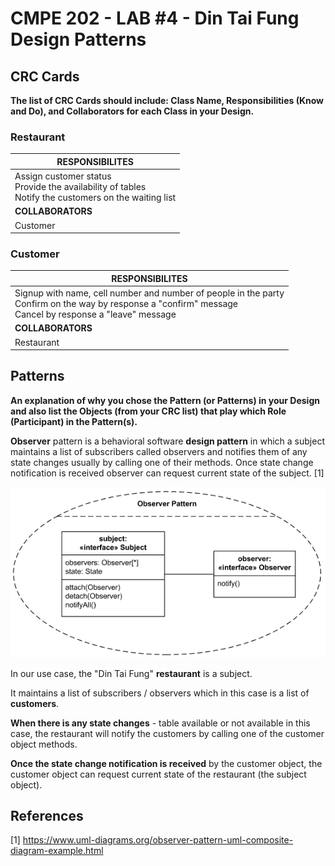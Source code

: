 # CMPE 202 - LAB #4 - Din Tai Fung Design Patterns



## CRC Cards

**The list of CRC Cards should include: Class Name, Responsibilities (Know and Do), and Collaborators for each Class in your Design.**

### Restaurant

| **RESPONSIBILITES**                                          |
| ------------------------------------------------------------ |
| Assign customer status<br />Provide the availability of tables <br />Notify the customers on the waiting list |
| **COLLABORATORS**                                            |
| Customer                                                     |

### Customer

| **RESPONSIBILITES**                                          |
| ------------------------------------------------------------ |
| Signup with name, cell number and number of people in the party<br />Confirm on the way by response a "confirm" message<br />Cancel by response a "leave" message |
| **COLLABORATORS**                                            |
| Restaurant                                                   |

## Patterns

 **An explanation of why you chose the Pattern (or Patterns) in your Design and also list the Objects (from your CRC list) that play which Role (Participant) in the Pattern(s).**

**Observer** pattern is a behavioral software **design pattern** in which a subject maintains a list of subscribers called observers and notifies them of any state changes usually by calling one of their methods. Once state change notification is received observer can request current state of the subject. [1]

![](https://github.com/qinyinghua/cmpe202/blob/master/lab4/composite-structure-example-observer.png)

In our use case, the "Din Tai Fung" **restaurant** is a subject. 

It maintains a list of subscribers / observers which in this case is a list of **customers**.  

**When there is any state changes** - table available or not available in this case,  the restaurant will notify the customers by calling one of the customer object methods. 

**Once the state change notification is received** by the customer object, the customer object can request current state of the restaurant (the subject object).



## References

[1] https://www.uml-diagrams.org/observer-pattern-uml-composite-diagram-example.html
